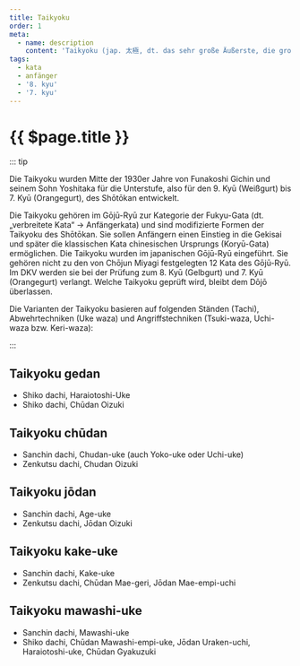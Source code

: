 ```yaml
---
title: Taikyoku
order: 1
meta:
  - name: description
    content: 'Taikyoku (jap. 太極, dt. das sehr große Äußerste, die großen Gegensätze oder Universum) ist eine Reihe von Kata im Karate.'
tags:
  - kata
  - anfänger
  - '8. kyu'
  - '7. kyu'
---
```


# {{ $page.title }}

<ShowDescription />

::: tip 

Die Taikyoku wurden Mitte der 1930er Jahre von Funakoshi Gichin und seinem Sohn Yoshitaka für die Unterstufe, also für den 9. Kyū (Weißgurt) bis 7. Kyū (Orangegurt), des Shōtōkan entwickelt. 

Die Taikyoku gehören im Gōjū-Ryū zur Kategorie der Fukyu-Gata (dt. „verbreitete Kata“ → Anfängerkata) und sind modifizierte Formen der Taikyoku des Shōtōkan. Sie sollen Anfängern einen Einstieg in die Gekisai und später die klassischen Kata chinesischen Ursprungs (Koryū-Gata) ermöglichen. Die Taikyoku wurden im japanischen Gōjū-Ryū eingeführt. Sie gehören nicht zu den von Chōjun Miyagi festgelegten 12 Kata des Gōjū-Ryū. Im DKV werden sie bei der Prüfung zum 8. Kyū (Gelbgurt) und 7. Kyū (Orangegurt) verlangt. Welche Taikyoku geprüft wird, bleibt dem Dōjō überlassen.

Die Varianten der Taikyoku basieren auf folgenden Ständen (Tachi), Abwehrtechniken (Uke waza) und Angriffstechniken (Tsuki-waza, Uchi-waza bzw. Keri-waza): 

:::

## Taikyoku gedan

* Shiko dachi, Haraiotoshi-Uke
* Shiko dachi, Chūdan Oizuki

<YouTube videoid="DQkS-Wgur3E" />

## Taikyoku chūdan

* Sanchin dachi, Chudan-uke (auch Yoko-uke oder Uchi-uke)
* Zenkutsu dachi, Chudan Oizuki

<YouTube videoid="lbUuaEcQ-60" />

## Taikyoku jōdan

* Sanchin dachi, Age-uke
* Zenkutsu dachi, Jōdan Oizuki

<YouTube videoid="19cqhTzDgxo" />

## Taikyoku kake-uke

* Sanchin dachi, Kake-uke
* Zenkutsu dachi, Chūdan Mae-geri, Jōdan Mae-empi-uchi

## Taikyoku mawashi-uke

* Sanchin dachi, Mawashi-uke
* Shiko dachi, Chūdan Mawashi-empi-uke, Jōdan Uraken-uchi, Haraiotoshi-uke, Chūdan Gyakuzuki
